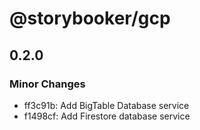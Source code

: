 # @storybooker/gcp

## 0.2.0

### Minor Changes

- ff3c91b: Add BigTable Database service
- f1498cf: Add Firestore database service
